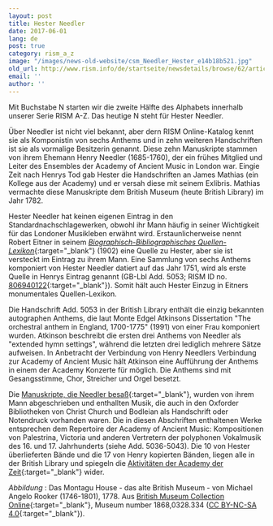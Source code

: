 ```yaml
---
layout: post
title: Hester Needler
date: 2017-06-01
lang: de
post: true
category: rism_a_z
image: "/images/news-old-website/csm_Needler_Hester_e14b18b521.jpg"
old_url: http://www.rism.info/de/startseite/newsdetails/browse/62/article/64/hester-needler.html
email: ''
author: ''
---
```


Mit Buchstabe N starten wir die zweite Hälfte des Alphabets innerhalb unserer Serie RISM A-Z. Das heutige N steht für Hester Needler.

Über Needler ist nicht viel bekannt, aber dern RISM Online-Katalog kennt sie als Komponistin von sechs Anthems und in zehn weiteren Handschriften ist sie als vormalige Besitzerin genannt. Diese zehn Manuskripte stammen von ihrem Ehemann Henry Needler (1685-1760), der ein frühes Mitglied und Leiter des Ensembles der Academy of Ancient Music in London war. Eingie Zeit nach Henrys Tod gab Hester die Handschriften an James Mathias (ein Kollege aus der Academy) und er versah diese mit seinem Exlibris. Mathias vermachte diese Manuskripte dem British Museum (heute British Library) im Jahr 1782.

Hester Needler hat keinen eigenen Eintrag in den Standardnachschlagewerken, obwohl ihr Mann häufig in seiner Wichtigkeit für das Londoner Musikleben erwähnt wird. Erstaunlicherweise nennt Robert Eitner in seinem [_Biographisch-Bibliographisches Quellen-Lexikon_](https://archive.org/stream/bub_gb_vrsUAAAAYAAJ#page/n167/mode/2up){:target="_blank"} (1902) eine Quelle zu Hester, aber sie ist versteckt im Eintrag zu ihrem Mann. Eine Sammlung von sechs Anthems komponiert von Hester Needler datiert auf das Jahr 1751, wird als erste Quelle in Henrys Eintrag genannt (GB-Lbl Add. 5053; RISM ID no. [806940122](https://opac.rism.info/search?id=806940122){:target="_blank"}). Somit hält auch Hester Einzug in Eitners monumentales Quellen-Lexikon.

Die Handschrift Add. 5053 in der British Library enthält die einzig bekannten autographen Anthems, die laut Monte Edgel Atkinsons Dissertation "The orchestral anthem in England, 1700-1775" (1991) von einer Frau komponiert wurden. Atkinson beschreibt die ersten drei Anthems von Needler als "extended hymn settings", während die letzten drei lediglich mehrere Sätze aufweisen. In Anbetracht der Verbindung von Henry Needlers Verbindung zur Academy of Ancient Music hält Atkinson eine Aufführung der Anthems in einem der Academy Konzerte für möglich. Die Anthems sind mit Gesangsstimme, Chor, Streicher und Orgel besetzt.

Die [Manuskripte, die Needler besaß](https://opac.rism.info/search?View=rism&q=hester+needler&siglum=GB-Lbl){:target="_blank"}, wurden von ihrem Mann abgeschrieben und enthallten Musik, die auch in den Oxforder Bibliotheken von Christ Church und Bodleian als Handschrift oder Notendruck vorhanden waren. Die in diesen Abschriften enthaltenen Werke entsprechen dem Repertoire der Academy of Ancient Music: Kompositionen von Palestrina, Victoria und anderen Vertretern der polyphonen Vokalmusik des 16. und 17. Jahrhunderts (siehe Add. 5036-5043). Die 10 von Hester überlieferten Bände und die 17 von Henry kopierten Bänden, liegen alle in der British Library und spiegeln die [Aktivitäten der Academy der Zeit](https://books.google.de/books?id=gxcABQAAQBAJ&lpg=PA4&dq=%22academy%20of%20ancient%20music%22&hl=de&pg=PA21#v=snippet&q=%22a%20colossal%20twenty-seven%20volumes%22&f=false){:target="_blank"} wider.

_Abbildung_ : Das Montagu House - das alte British Museum - von Michael Angelo Rooker (1746-1801), 1778. Aus [British Museum Collection Online](http://www.britishmuseum.org/research/collection_online/search.aspx){:target="_blank"}, Museum number 1868,0328.334 ([CC BY-NC-SA 4.0](http://creativecommons.org/licenses/by-nc-sa/4.0/){:target="_blank"}).


